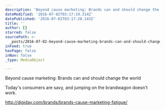 ```yaml
---
description: 'Beyond cause marketing: Brands can and should change the world'
dateModified: '2016-07-02T03:17:19.314Z'
datePublished: '2016-07-02T03:17:28.143Z'
title: ''
author: []
starred: false
sourcePath: >-
  _posts/2016-07-02-beyond-cause-marketing-brands-can-and-should-change-the-wor.md
inFeed: true
hasPage: false
inNav: false
_type: MediaObject

---
```

Beyond cause marketing: Brands can and should change the world

Today's consumers are savy, and jumping on the brandwagon doesn't work. 

http://digiday.com/brands/brands-cause-marketing-fatigue/